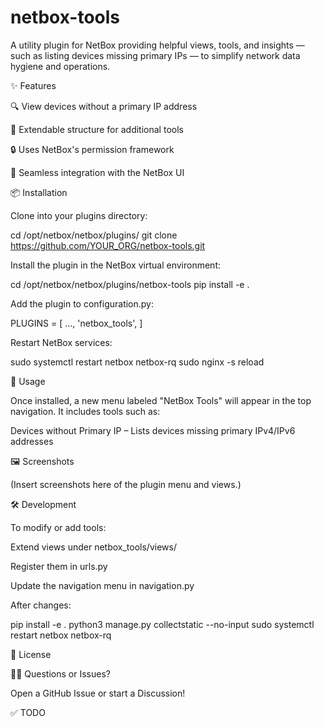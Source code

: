 # netbox-tools
A utility plugin for NetBox providing helpful views, tools, and insights — such as listing devices missing primary IPs — to simplify network data hygiene and operations.

✨ Features

🔍 View devices without a primary IP address

🧰 Extendable structure for additional tools

🔒 Uses NetBox's permission framework

🧩 Seamless integration with the NetBox UI




📦 Installation

Clone into your plugins directory:

cd /opt/netbox/netbox/plugins/
git clone https://github.com/YOUR_ORG/netbox-tools.git

Install the plugin in the NetBox virtual environment:

cd /opt/netbox/netbox/plugins/netbox-tools
pip install -e .

Add the plugin to configuration.py:

PLUGINS = [
    ...,
    'netbox_tools',
]

Restart NetBox services:

sudo systemctl restart netbox netbox-rq
sudo nginx -s reload




🧪 Usage

Once installed, a new menu labeled "NetBox Tools" will appear in the top navigation. It includes tools such as:

Devices without Primary IP – Lists devices missing primary IPv4/IPv6 addresses




🖼️ Screenshots

(Insert screenshots here of the plugin menu and views.)




🛠️ Development

To modify or add tools:

Extend views under netbox_tools/views/

Register them in urls.py

Update the navigation menu in navigation.py

After changes:

pip install -e .
python3 manage.py collectstatic --no-input
sudo systemctl restart netbox netbox-rq




🧾 License



🙋‍♂️ Questions or Issues?

Open a GitHub Issue or start a Discussion!




✅ TODO

